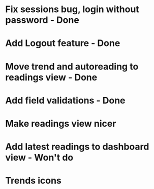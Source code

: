 # Fix sessions bug, login without password - Done
# Add Logout feature - Done
# Move trend and autoreading to readings view - Done
# Add field validations - Done
# Make readings view nicer
# Add latest readings to dashboard view - Won't do
# Trends icons